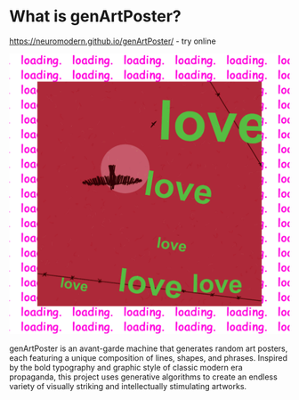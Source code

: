 <h1>What is genArtPoster?</h1>

https://neuromodern.github.io/genArtPoster/ - try online

<p align="center">
<img src="index.gif">
</p>
genArtPoster is an avant-garde machine that generates random art posters, each featuring a unique composition of lines, shapes, and phrases. Inspired by the bold typography and graphic style of classic modern era propaganda, this project uses generative algorithms to create an endless variety of visually striking and intellectually stimulating artworks.

